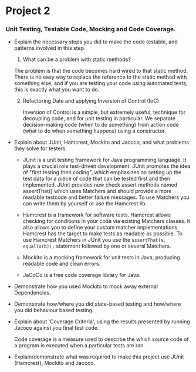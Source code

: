 # Project 2

### Unit Testing, Testable Code, Mocking and Code Coverage.

* Explain the necessary steps you did to make the code testable,
  and patterns involved in this step.

  1. What can be a problem with static methods?

    The problem is that the code becomes hard wired to that static method.
    There is no easy way to replace the reference to the static method with
    something else, and if you are testing your code using automated tests,
    this is exactly what you want to do.

  2. Refactoring Date and applying Inversion of Control (IoC)

     Inversion of Control is a simple, but extremely useful, technique for
     decoupling code, and for unit testing in particular. We separate
     decision-making code (when to do something) from action code (what to do
     when something happens) using a constructor.

* Explain about JUnit, Hamcrest, Mockito and Jacoco, and what problems they
  solve for testers.

  * JUnit is a unit testing framework for Java programming language. It plays
    a crucial role test-driven development.
    JUnit promotes the idea of "first testing then coding", which emphasizes
    on setting up the test data for a piece of code that can be tested first
    and then implemented.
    JUnit provides new check assert methods named assertThat() which uses
    Matchers and should provide a more readable testcode and better failure messages.
    To use Matchers you can write them by yourself or use the Hamcrest lib.

  * Hamcrest is a framework for software tests. Hamcrest allows checking for
    conditions in your code via existing Matchers classes. It also allows you to
    define your custom matcher implementations. Hamcrest has the target to
    make tests as readable as possible.
    To use Hamcrest Matchers in JUnit you use the `assertThat(a, equalTo(b));`
    statement followed by one or several Matchers.

  * Mockito is a mocking framework for unit tests in Java, producing readable
    code and clean errors.

  * JaCoCo is a free code coverage library for Java.

* Demonstrate how you used Mockito to mock away external Dependencies.

* Demonstrate how/where you did state-based testing and how/where you did
  behaviour based testing.

* Explain about 'Coverage Criteria', using the results presented by running
  Jacoco against you final test code.

  Code coverage is a measure used to describe the which source code of a program
  is executed when a particular tests are ran.

* Explain/demonstrate what was required to make this project use JUnit (Hamcrest),
  Mockito and Jacoco.
